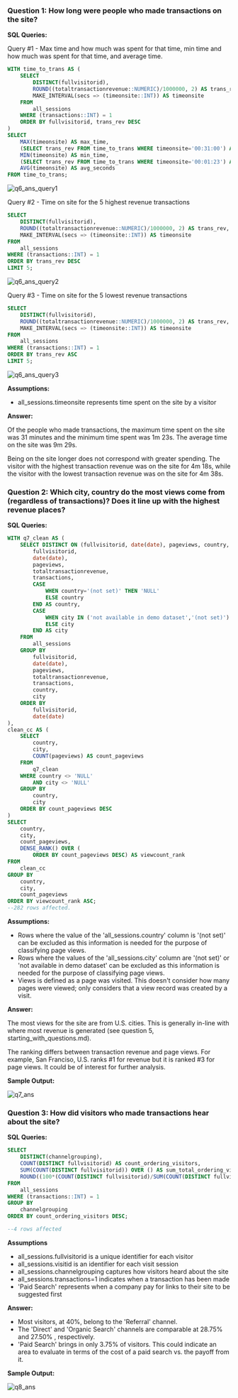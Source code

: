 ### **Question 1: How long were people who made transactions on the site?**

**SQL Queries:**

Query #1 - Max time and how much was spent for that time, min time and how much was spent for that time, and average time.
```sql
WITH time_to_trans AS (
    SELECT 
        DISTINCT(fullvisitorid), 
        ROUND((totaltransactionrevenue::NUMERIC)/1000000, 2) AS trans_rev,
        MAKE_INTERVAL(secs => (timeonsite::INT)) AS timeonsite
    FROM 
        all_sessions
    WHERE (transactions::INT) = 1
    ORDER BY fullvisitorid, trans_rev DESC
)
SELECT 
    MAX(timeonsite) AS max_time,
    (SELECT trans_rev FROM time_to_trans WHERE timeonsite='00:31:00') AS max_trans_value,
    MIN(timeonsite) AS min_time, 
    (SELECT trans_rev FROM time_to_trans WHERE timeonsite='00:01:23') AS min_trans_value,
    AVG(timeonsite) AS avg_seconds
FROM time_to_trans;
```
![q6_ans_query1](https://github.com/TayyubaK/SQL-Project/assets/143013434/8224b545-71d7-4594-9191-ac548026f88e)

Query #2 - Time on site for the 5 highest revenue transactions
```sql
SELECT 
    DISTINCT(fullvisitorid), 
    ROUND((totaltransactionrevenue::NUMERIC)/1000000, 2) AS trans_rev,
    MAKE_INTERVAL(secs => (timeonsite::INT)) AS timeonsite
FROM 
    all_sessions
WHERE (transactions::INT) = 1
ORDER BY trans_rev DESC
LIMIT 5;
```

![q6_ans_query2](https://github.com/TayyubaK/SQL-Project/assets/143013434/89661b6b-f449-4b49-b4f2-d97ae85bd14f)

Query #3 - Time on site for the 5 lowest revenue transactions

```sql
SELECT 
    DISTINCT(fullvisitorid), 
    ROUND((totaltransactionrevenue::NUMERIC)/1000000, 2) AS trans_rev,
    MAKE_INTERVAL(secs => (timeonsite::INT)) AS timeonsite
FROM 
    all_sessions
WHERE (transactions::INT) = 1
ORDER BY trans_rev ASC
LIMIT 5;
```

![q6_ans_query3](https://github.com/TayyubaK/SQL-Project/assets/143013434/93288373-256b-4550-ac17-3da9e0725f33)

**Assumptions:**

* all_sessions.timeonsite represents time spent on the site by a visitor 

**Answer:** 

Of the people who made transactions, the maximum time spent on the site was 31 minutes and the minimum time spent was 1m 23s. The average time on the site was 9m 29s. 

Being on the site longer does not correspond with greater spending. The visitor with the highest transaction revenue was on the site for 4m 18s, while the visitor with the lowest transaction revenue was on the site for 4m 38s. 

### **Question 2: Which city, country do the most views come from (regardless of transactions)? Does it line up with the highest revenue places?**

**SQL Queries:**
```sql
WITH q7_clean AS (
    SELECT DISTINCT ON (fullvisitorid, date(date), pageviews, country, city)
        fullvisitorid, 
        date(date), 
        pageviews, 
        totaltransactionrevenue, 
        transactions, 
        CASE 
            WHEN country='(not set)' THEN 'NULL'
            ELSE country
        END AS country,
        CASE        
            WHEN city IN ('not available in demo dataset','(not set)') THEN 'NULL'
            ELSE city
        END AS city
    FROM 
        all_sessions
    GROUP BY 
        fullvisitorid, 
        date(date), 
        pageviews, 
        totaltransactionrevenue, 
        transactions, 
        country, 
        city
    ORDER BY 
        fullvisitorid, 
        date(date)
),
clean_cc AS (
    SELECT 
        country, 
        city, 
        COUNT(pageviews) AS count_pageviews
    FROM 
        q7_clean
    WHERE country <> 'NULL'
        AND city <> 'NULL'
    GROUP BY 
        country, 
        city
    ORDER BY count_pageviews DESC
)
SELECT 
    country, 
    city, 
    count_pageviews,
    DENSE_RANK() OVER (
        ORDER BY count_pageviews DESC) AS viewcount_rank
FROM 
    clean_cc
GROUP BY 
    country, 
    city, 
    count_pageviews
ORDER BY viewcount_rank ASC;
--282 rows affected.
```
**Assumptions:**
* Rows where the value of the 'all_sessions.country' column is '(not set)' can be excluded as this information is needed for the purpose of classifying page views.
* Rows where the values of the 'all_sessions.city' column are '(not set)' or 'not available in demo dataset' can be excluded as this information is needed for the purpose of classifying page views.
* Views is defined as a page was visited. This doesn't consider how many pages were viewed; only considers that a view record was created by a visit. 

**Answer:**

The most views for the site are from U.S. cities. This is generally in-line with where most revenue is generated (see question 5, starting_with_questions.md). 

The ranking differs between transaction revenue and page views. For example, San Franciso, U.S. ranks #1 for revenue but it is ranked #3 for page views. It could be of interest for further analysis.

**Sample Output:**

![q7_ans](https://github.com/TayyubaK/SQL-Project/assets/143013434/ea2252d7-8926-4174-978f-4a6dfbc7d30d)


### **Question 3: How did visitors who made transactions hear about the site?**

**SQL Queries:**
```sql
SELECT 
    DISTINCT(channelgrouping), 
    COUNT(DISTINCT fullvisitorid) AS count_ordering_visitors,
    SUM(COUNT(DISTINCT fullvisitorid)) OVER () AS sum_total_ordering_visitors,
    ROUND((100*(COUNT(DISTINCT fullvisitorid)/SUM(COUNT(DISTINCT fullvisitorid)) OVER ())),2) AS percent_channel
FROM 
    all_sessions
WHERE (transactions::INT) = 1
GROUP BY 
    channelgrouping
ORDER BY count_ordering_visitors DESC;

--4 rows affected
```
**Assumptions**

* all_sessions.fullvisitorid is a unique identifier for each visitor
* all_sessions.visitid is an identifier for each visit session
* all_sessions.channelgrouping captures how visitors heard about the site
* all_sessions.transactions=1 indicates when a transaction has been made
* 'Paid Search' represents when a company pay for links to their site to be suggested first

**Answer:**

* Most visitors, at 40%, belong to the 'Referral' channel. 
* The 'Direct' and 'Organic Search' channels are comparable at 28.75% and 27.50% , respectively. 
* 'Paid Search' brings in only 3.75% of visitors. This could indicate an area to evaluate in terms of the cost of a paid search vs. the payoff from it.

**Sample Output:**

![q8_ans](https://github.com/TayyubaK/SQL-Project/assets/143013434/a483813d-ab93-432a-9cea-c00b47341287)